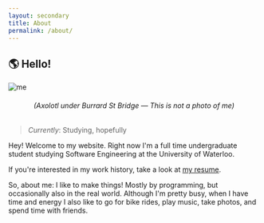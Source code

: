 ```yaml
---
layout: secondary
title: About
permalink: /about/
---
```


## **🌎 Hello!**

![me](/assets/images/maybeme.jpg)
<h6 style="text-align: center;"> (Axolotl under Burrard St Bridge — This is not a photo of me) </h6>

> *Currently*: Studying, hopefully

Hey! Welcome to my website. Right now I'm a full time undergraduate student studying Software Engineering at the University of Waterloo.

If you're interested in my work history, take a look at [my resume](/resume/).

So, about me: I like to make things! Mostly by programming, but occasionally also in the real world. Although I'm pretty busy, when I have time and energy I also like to go for bike rides, play music, take photos, and spend time with friends. 


